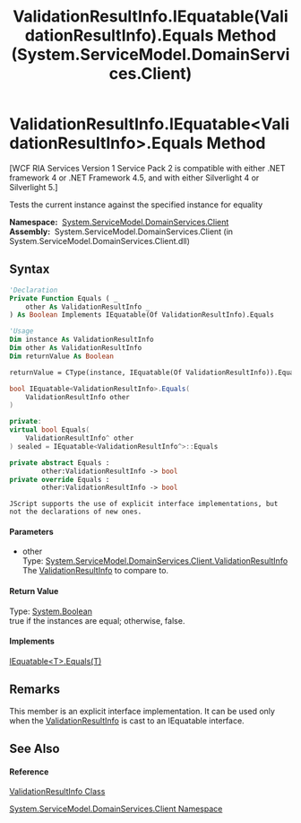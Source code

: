 ﻿---
title: ValidationResultInfo.IEquatable(ValidationResultInfo).Equals Method  (System.ServiceModel.DomainServices.Client)
TOCTitle: IEquatable(ValidationResultInfo).Equals Method
ms:assetid: M:System.ServiceModel.DomainServices.Client.ValidationResultInfo.System#IEquatable{T}#Equals(System.ServiceModel.DomainServices.Client.ValidationResultInfo)
ms:mtpsurl: https://msdn.microsoft.com/en-us/library/Ff422447(v=VS.91)
ms:contentKeyID: 28754820
ms.date: 01/27/2012
mtps_version: v=VS.91
f1_keywords:
- System.ServiceModel.DomainServices.Client.ValidationResultInfo.IEquatable.Equals
dev_langs:
- CSharp
- JScript
- VB
- FSharp
- c++
api_location:
- System.ServiceModel.DomainServices.Client.dll
api_name:
- System.ServiceModel.DomainServices.Client.ValidationResultInfo.Equals
api_type:
- Managed
topic_type:
- apiref
- kbSyntax
product_family_name: VS
ROBOTS: INDEX,FOLLOW
---

# ValidationResultInfo.IEquatable\<ValidationResultInfo\>.Equals Method

\[WCF RIA Services Version 1 Service Pack 2 is compatible with either .NET framework 4 or .NET Framework 4.5, and with either Silverlight 4 or Silverlight 5.\]

Tests the current instance against the specified instance for equality

**Namespace:**  [System.ServiceModel.DomainServices.Client](ff422479\(v=vs.91\).md)  
**Assembly:**  System.ServiceModel.DomainServices.Client (in System.ServiceModel.DomainServices.Client.dll)

## Syntax

``` vb
'Declaration
Private Function Equals ( _
    other As ValidationResultInfo _
) As Boolean Implements IEquatable(Of ValidationResultInfo).Equals
```

``` vb
'Usage
Dim instance As ValidationResultInfo
Dim other As ValidationResultInfo
Dim returnValue As Boolean

returnValue = CType(instance, IEquatable(Of ValidationResultInfo)).Equals(other)
```

``` csharp
bool IEquatable<ValidationResultInfo>.Equals(
    ValidationResultInfo other
)
```

``` c++
private:
virtual bool Equals(
    ValidationResultInfo^ other
) sealed = IEquatable<ValidationResultInfo^>::Equals
```

``` fsharp
private abstract Equals : 
        other:ValidationResultInfo -> bool 
private override Equals : 
        other:ValidationResultInfo -> bool 
```

``` jscript
JScript supports the use of explicit interface implementations, but not the declarations of new ones.
```

#### Parameters

  - other  
    Type: [System.ServiceModel.DomainServices.Client.ValidationResultInfo](ff423246\(v=vs.91\).md)  
    The [ValidationResultInfo](ff423246\(v=vs.91\).md) to compare to.  

#### Return Value

Type: [System.Boolean](https://msdn.microsoft.com/en-us/library/a28wyd50)  
true if the instances are equal; otherwise, false.  

#### Implements

[IEquatable\<T\>.Equals(T)](https://msdn.microsoft.com/en-us/library/m:system.iequatable%601.equals\(%600\)\(v=VS.91\))  

## Remarks

This member is an explicit interface implementation. It can be used only when the [ValidationResultInfo](ff423246\(v=vs.91\).md) is cast to an IEquatable interface.

## See Also

#### Reference

[ValidationResultInfo Class](ff423246\(v=vs.91\).md)

[System.ServiceModel.DomainServices.Client Namespace](ff422479\(v=vs.91\).md)

